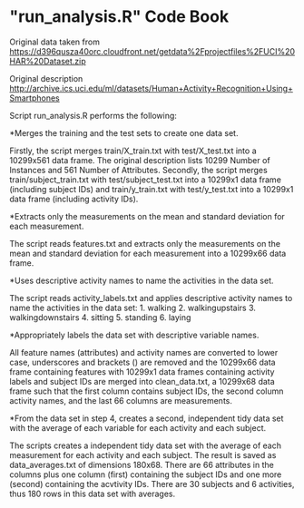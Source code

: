 "run_analysis.R" Code Book
========================

Original data taken from
https://d396qusza40orc.cloudfront.net/getdata%2Fprojectfiles%2FUCI%20HAR%20Dataset.zip

Original description
http://archive.ics.uci.edu/ml/datasets/Human+Activity+Recognition+Using+Smartphones

Script run_analysis.R performs the following:

*Merges the training and the test sets to create one data set.

Firstly, the script merges train/X_train.txt with test/X_test.txt into a 10299x561 data frame. The original description lists  10299 Number of Instances and 561 Number of Attributes.
Secondly, the script merges train/subject_train.txt with test/subject_test.txt into a 10299x1 data frame (including subject IDs) and train/y_train.txt with test/y_test.txt into a 10299x1 data frame (including activity IDs).

*Extracts only the measurements on the mean and standard deviation for each measurement.

The script reads features.txt and extracts only the measurements on the mean and standard deviation for each measurement into a 10299x66 data frame.

*Uses descriptive activity names to name the activities in the data set.

The script reads activity_labels.txt and applies descriptive activity names to name the activities in the data set: 1. walking 2. walkingupstairs 3. walkingdownstairs 4. sitting 5. standing 6. laying

*Appropriately labels the data set with descriptive variable names. 

All feature names (attributes) and activity names are converted to lower case, underscores and brackets () are removed and the 10299x66 data frame containing features with 10299x1 data frames containing activity labels and subject IDs are merged into clean_data.txt, a 10299x68 data frame such that the first column contains subject IDs, the second column activity names, and the last 66 columns are measurements. 

*From the data set in step 4, creates a second, independent tidy data set with the average of each variable for each activity and each subject.

The scripts creates a independent tidy data set with the average of each measurement for each activity and each subject. The result is saved as data_averages.txt of dimensions 180x68. There are 66 attributes in the columns plus one column (first) containing the subject IDs and one more (second) containing the acvtivity IDs. There are 30 subjects and 6 activities, thus 180 rows in this data set with averages.
